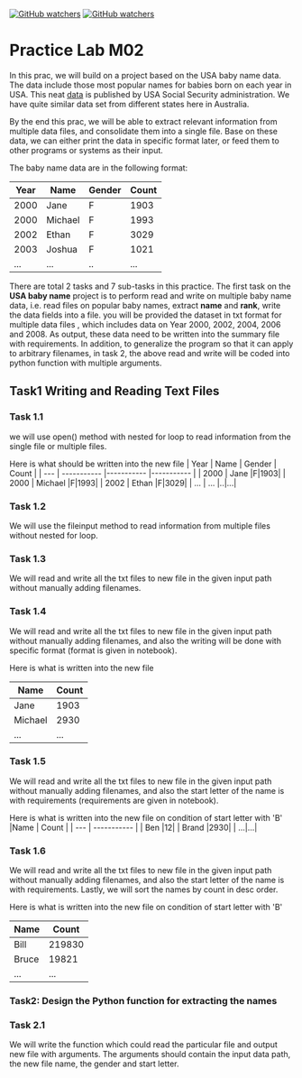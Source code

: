 [![GitHub watchers](https://img.shields.io/badge/tulip--lab-SIT742--CloudFirst-brightgreen)](../../../README.md)
[![GitHub watchers](https://img.shields.io/badge/SIT742-Prac--Class-orange)](../../M02-Exercises.md)

# Practice Lab M02

In this prac, we will build on a project based on the USA baby name data. 
The data include those most popular names for babies born on each year in USA. 
This neat [data](http://www.socialsecurity.gov/OACT/babynames/#ht=0) is published by USA Social Security administration. 
We have quite similar data set from different states here in Australia. 

By the end this prac, we will be able to extract relevant information from multiple data files, and consolidate them into a single file. 
Base on these data, we can either print the data in specific format later, or feed them to other programs or systems as their input. 

The baby name data are in the following format:

| Year | Name | Gender | Count |
| --- | ----------- |----------- |----------- |
| 2000 | Jane |F|1903|
| 2000 | Michael |F|1993|
| 2002 | Ethan |F|3029|
| 2003 | Joshua |F|1021|
| ... | ... |..|...|

There are total 2 tasks and 7 sub-tasks in this practice. The first task on the **USA baby name** project is to perform read and write on multiple baby name data, i.e. read files on popular baby names, extract **name**  and **rank**, write the data fields into a file. you will be provided the dataset in txt format for multiple data files , which includes data on Year 2000, 2002, 2004, 2006 and 2008. 
As output,  these data need to be written into the summary file with requirements. In addition, to generalize the program so that it can apply to arbitrary filenames, in task 2, the above read and write will be coded into python function with multiple arguments.  
 

## Task1 Writing and Reading Text Files 
### Task 1.1
we will use open() method with nested for loop to read information from the single file or multiple files. 

Here is what should be written into the new file
| Year | Name | Gender | Count |
| --- | ----------- |----------- |----------- |
| 2000 | Jane |F|1903|
| 2000 | Michael |F|1993|
| 2002 | Ethan |F|3029|
| ... | ... |..|...|

### Task 1.2
We will use the fileinput method to read information from multiple files without nested for loop.


### Task 1.3
We will read and write all the txt files to new file in the given input path without manually adding filenames. 

### Task 1.4
We will read and write all the txt files to new file in the given input path without manually adding filenames, and also the writing will be done with specific format (format is given in notebook). 


Here is what is written into the new file

|Name | Count |
| --- | ----------- |
| Jane |1903|
| Michael |2930|
| ...|...|

### Task 1.5
We will read and write all the txt files to new file in the given input path without manually adding filenames, and also the start letter of the name is with requirements (requirements are given in notebook).


Here is what is written into the new file on condition of start letter with 'B'
|Name | Count |
| --- | ----------- |
| Ben |12|
| Brand |2930|
| ...|...|

### Task 1.6
We will read and write all the txt files to new file in the given input path without manually adding filenames, and also the start letter of the name is with requirements. Lastly, we will sort the names by count in desc order.

Here is what is written into the new file on condition of start letter with 'B'

|Name | Count |
| --- | ----------- |
|Bill|         219830|
|Bruce|     19821|
| ...|...|

### Task2: Design the Python function for extracting the names
### Task 2.1
We will write the function which could read the particular file and output new file with arguments.
The arguments should contain the input data path, the new file name, the gender and start letter.

